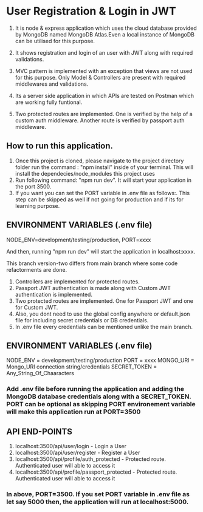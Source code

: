 # User Registration & Login in JWT

1. It is node & express application which uses the cloud database provided by MongoDB named MongoDB Atlas.Even a local instance of MongoDB can be utilised for this purpose.

2. It shows registration and login of an user with JWT along with required validations.

3. MVC pattern is implemented with an exception that views are not used for this purpose. Only Model & Controllers are present with required middlewares and validations.

4. Its a server side application in which APIs are tested on Postman which are working fully funtional.

5. Two protected routes are implemented. One is verified by the help of a custom auth middleware. Another route is verified by passport auth middleware.

## How to run this application.

1. Once this project is cloned, please navigate to the project directory folder run the command : "npm install" inside of your terminal. This will install the dependecies/node_modules this project uses
2. Run following command: "npm run dev". It will start your application in the port 3500.
3. If you want you can set the PORT variable in .env file as follows:. This step can be skipped as well if not going for production and if its for learning purpose.

## ENVIRONMENT VARIABLES (.env file)

NODE_ENV=development/testing/production,
PORT=xxxx

And then, running "npm run dev" will start the application in localhost:xxxx.

This branch version-two differs from main branch where some code refactorments are done.

1. Controllers are implemented for protected routes.
2. Passport JWT authentication is made along with Custom JWT authentication is implemented.
3. Two protected routes are implemented. One for Passport JWT and one for Custom JWT.
4. Also, you dont need to use the global config anywhere or default.json file for including secret credentials or DB credentials.
5. In .env file every credentials can be mentioned unlike the main branch.

## ENVIRONMENT VARIABLES (.env file)

NODE_ENV = development/testing/production
PORT = xxxx
MONGO_URI = Mongo_URI connection string/credentials
SECRET_TOKEN = Any_String_Of_Chaaracters

### Add .env file before running the application and adding the MongoDB database credentials along with a SECRET_TOKEN. PORT can be optional as skipping PORT environement variable will make this application run at PORT=3500

## API END-POINTS

1. localhost:3500/api/user/login - Login a User
2. localhost:3500/api/user/register - Register a User
3. localhost:3500/api/profile/auth_protected - Protected route. Authenticated user will able to access it
4. localhost:3500/api/profile/passport_protected - Protected route. Authenticated user will able to access it

### In above, PORT=3500. If you set PORT variable in .env file as let say 5000 then, the application will run at localhost:5000.
